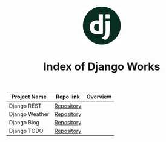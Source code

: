 <p align="center"> 
    <img src='django-logo.png' height=100>
    <h1 align="center">Index of Django Works</h1>
</p> 
<br/>
  
  | Project Name | Repo link                                                      |           Overview                  |
  |--------------|:--------------------------------------------------------------:|------------------------------------:|
  |Django REST   | [Repository](https://github.com/SemihDurmus/Django_REST)       |                                     |
  |Django Weather| [Repository](https://github.com/SemihDurmus/Django_Weather_App)|                                     |
  |Django Blog   | [Repository](https://github.com/SemihDurmus/Django__Blog.git)  |                                     |
  |Django TODO   | [Repository](https://github.com/SemihDurmus/Django_TODO)       |                                     |
  
